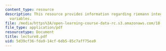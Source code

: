 ```yaml
---
content_type: resource
description: This resource provides information regarding riemann integral of several
  variables.
file: /media/https%3A/open-learning-course-data-rc.s3.amazonaws.com/18-101-analysis-ii-fall-2005/5d39cf36fda914cf6db585c7aff75ea9_lecture8.pdf
file_type: application/pdf
resourcetype: Document
title: lecture8.pdf
uid: 5d39cf36-fda9-14cf-6db5-85c7aff75ea9
---
```

